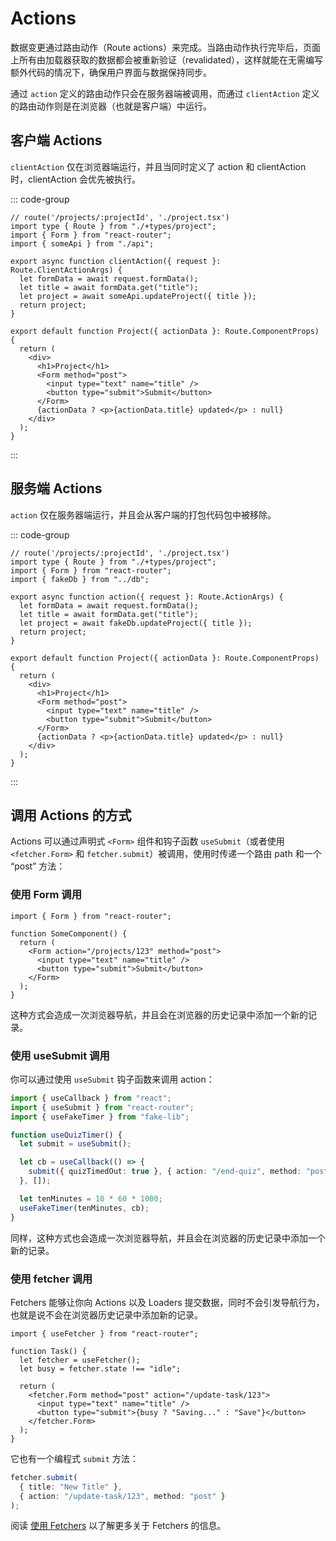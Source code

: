 # Actions

数据变更通过路由动作（Route actions）来完成。当路由动作执行完毕后，页面上所有由加载器获取的数据都会被重新验证（revalidated），这样就能在无需编写额外代码的情况下，确保用户界面与数据保持同步。

通过 `action` 定义的路由动作只会在服务器端被调用，而通过 `clientAction` 定义的路由动作则是在浏览器（也就是客户端）中运行。

## 客户端 Actions

`clientAction` 仅在浏览器端运行，并且当同时定义了 action 和 clientAction 时，clientAction 会优先被执行。

::: code-group

```tsx [app/project.tsx]
// route('/projects/:projectId', './project.tsx')
import type { Route } from "./+types/project";
import { Form } from "react-router";
import { someApi } from "./api";

export async function clientAction({ request }: Route.ClientActionArgs) {
  let formData = await request.formData();
  let title = await formData.get("title");
  let project = await someApi.updateProject({ title });
  return project;
}

export default function Project({ actionData }: Route.ComponentProps) {
  return (
    <div>
      <h1>Project</h1>
      <Form method="post">
        <input type="text" name="title" />
        <button type="submit">Submit</button>
      </Form>
      {actionData ? <p>{actionData.title} updated</p> : null}
    </div>
  );
}
```

:::

## 服务端 Actions

`action` 仅在服务器端运行，并且会从客户端的打包代码包中被移除。

::: code-group

```tsx [app/project.tsx]
// route('/projects/:projectId', './project.tsx')
import type { Route } from "./+types/project";
import { Form } from "react-router";
import { fakeDb } from "../db";

export async function action({ request }: Route.ActionArgs) {
  let formData = await request.formData();
  let title = await formData.get("title");
  let project = await fakeDb.updateProject({ title });
  return project;
}

export default function Project({ actionData }: Route.ComponentProps) {
  return (
    <div>
      <h1>Project</h1>
      <Form method="post">
        <input type="text" name="title" />
        <button type="submit">Submit</button>
      </Form>
      {actionData ? <p>{actionData.title} updated</p> : null}
    </div>
  );
}
```

:::

## 调用 Actions 的方式

Actions 可以通过声明式 `<Form>` 组件和钩子函数 `useSubmit`（或者使用 `<fetcher.Form>` 和 `fetcher.submit`）被调用，使用时传递一个路由 path 和一个 “post” 方法：

### 使用 Form 调用

```tsx
import { Form } from "react-router";

function SomeComponent() {
  return (
    <Form action="/projects/123" method="post">
      <input type="text" name="title" />
      <button type="submit">Submit</button>
    </Form>
  );
}
```

这种方式会造成一次浏览器导航，并且会在浏览器的历史记录中添加一个新的记录。

### 使用 useSubmit 调用

你可以通过使用 `useSubmit` 钩子函数来调用 action：

```ts
import { useCallback } from "react";
import { useSubmit } from "react-router";
import { useFakeTimer } from "fake-lib";

function useQuizTimer() {
  let submit = useSubmit();

  let cb = useCallback(() => {
    submit({ quizTimedOut: true }, { action: "/end-quiz", method: "post" });
  }, []);

  let tenMinutes = 10 * 60 * 1000;
  useFakeTimer(tenMinutes, cb);
}
```

同样，这种方式也会造成一次浏览器导航，并且会在浏览器的历史记录中添加一个新的记录。

### 使用 fetcher 调用

Fetchers 能够让你向 Actions 以及 Loaders 提交数据，同时不会引发导航行为，也就是说不会在浏览器历史记录中添加新的记录。

```tsx
import { useFetcher } from "react-router";

function Task() {
  let fetcher = useFetcher();
  let busy = fetcher.state !== "idle";

  return (
    <fetcher.Form method="post" action="/update-task/123">
      <input type="text" name="title" />
      <button type="submit">{busy ? "Saving..." : "Save"}</button>
    </fetcher.Form>
  );
}
```

它也有一个编程式 `submit` 方法：

```ts
fetcher.submit(
  { title: "New Title" },
  { action: "/update-task/123", method: "post" }
);
```

阅读 [使用 Fetchers](../how-tos/fetchers.md) 以了解更多关于 Fetchers 的信息。
